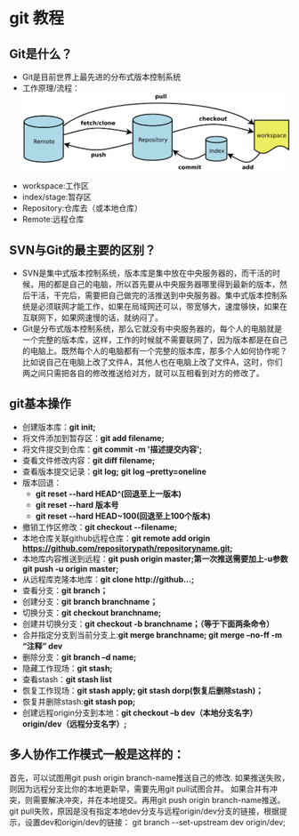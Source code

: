 # git 教程
## Git是什么？
* Git是目前世界上最先进的分布式版本控制系统
* 工作原理/流程：
![](REDMEMD_FILE/git.jpg)
 - workspace:工作区
 - index/stage:暂存区
 - Repository:仓库去（或本地仓库）
 - Remote:远程仓库

## SVN与Git的最主要的区别？ 
- SVN是集中式版本控制系统，版本库是集中放在中央服务器的，而干活的时候，用的都是自己的电脑，所以首先要从中央服务器哪里得到最新的版本，然后干活，干完后，需要把自己做完的活推送到中央服务器。集中式版本控制系统是必须联网才能工作，如果在局域网还可以，带宽够大，速度够快，如果在互联网下，如果网速慢的话，就纳闷了。
- Git是分布式版本控制系统，那么它就没有中央服务器的，每个人的电脑就是一个完整的版本库，这样，工作的时候就不需要联网了，因为版本都是在自己的电脑上。既然每个人的电脑都有一个完整的版本库，那多个人如何协作呢？比如说自己在电脑上改了文件A，其他人也在电脑上改了文件A，这时，你们两之间只需把各自的修改推送给对方，就可以互相看到对方的修改了。

## git基本操作
- 创建版本库：**git init;**
- 将文件添加到暂存区：**git add filename;**
- 将文件提交到仓库：**git commit -m '描述提交内容';**
- 查看文件修改内容：**git diff filename;**
- 查看版本提交记录：**git log;** **git log –pretty=oneline**
- 版本回退：
	+ **git reset --hard HEAD^(回退至上一版本)**
	+ **git reset --hard 版本号**
	+ **git reset --hard HEAD~100(回退至上100个版本)**
- 撤销工作区修改：**git checkout --filename;**
- 本地仓库关联github远程仓库：**git remote add origin https://github.com/repositorypath/repositoryname.git;**
- 本地库内容推送到远程：**git push origin master;第一次推送需要加上-u参数 git push -u origin master;**
- 从远程库克隆本地库：**git clone http://github...;**
- 查看分支：**git branch；**
- 创建分支：**git branch branchname；**
- 切换分支：**git checkout branchname;**
- 创建并切换分支：**git checkout -b branchname；（等于下面两条命令）**
- 合并指定分支到当前分支上:**git merge branchname;  git merge –no-ff -m “注释” dev**
- 删除分支：**git branch –d name;**
- 隐藏工作现场：**git stash;**
- 查看stash：**git stash list**
- 恢复工作现场：**git stash apply; git stash dorp(恢复后删除stash)；**
- 恢复并删除stash:**git stash pop;**
- 创建远程origin分支到本地：**git checkout –b dev（本地分支名字） origin/dev（远程分支名字）;**

## 多人协作工作模式一般是这样的：

首先，可以试图用git push origin branch-name推送自己的修改.
如果推送失败，则因为远程分支比你的本地更新早，需要先用git pull试图合并。
如果合并有冲突，则需要解决冲突，并在本地提交。再用git push origin branch-name推送。
git pull失败，原因是没有指定本地dev分支与远程origin/dev分支的链接，根据提示，设置dev和origin/dev的链接：
git branch --set-upstream dev origin/dev;